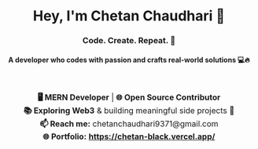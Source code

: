 <h1 align="center">Hey, I'm <strong>Chetan Chaudhari</strong> 👋</h1>
<h3 align="center">Code. Create. Repeat. 🚀</h3>
<h4 align="center">A developer who codes with passion and crafts real-world solutions 💻🔥</h4>

<br/>

<div align="center">
  <ul style="list-style: none; padding: 0; font-size: 16px;">
    <li><strong>🖥 MERN Developer</strong> | <strong>🌐 Open Source Contributor</strong></li>
    <li><strong>📚 Exploring Web3</strong> & building meaningful side projects 🚀</li>
    <li><strong>📫 Reach me:</strong> chetanchaudhari9371@gmail.com</li>
    <li><strong>🌐 Portfolio:</strong> <a href="https://chetan-black.vercel.app/"><strong>https://chetan-black.vercel.app/</strong></a></li>
  </ul>
</div>
